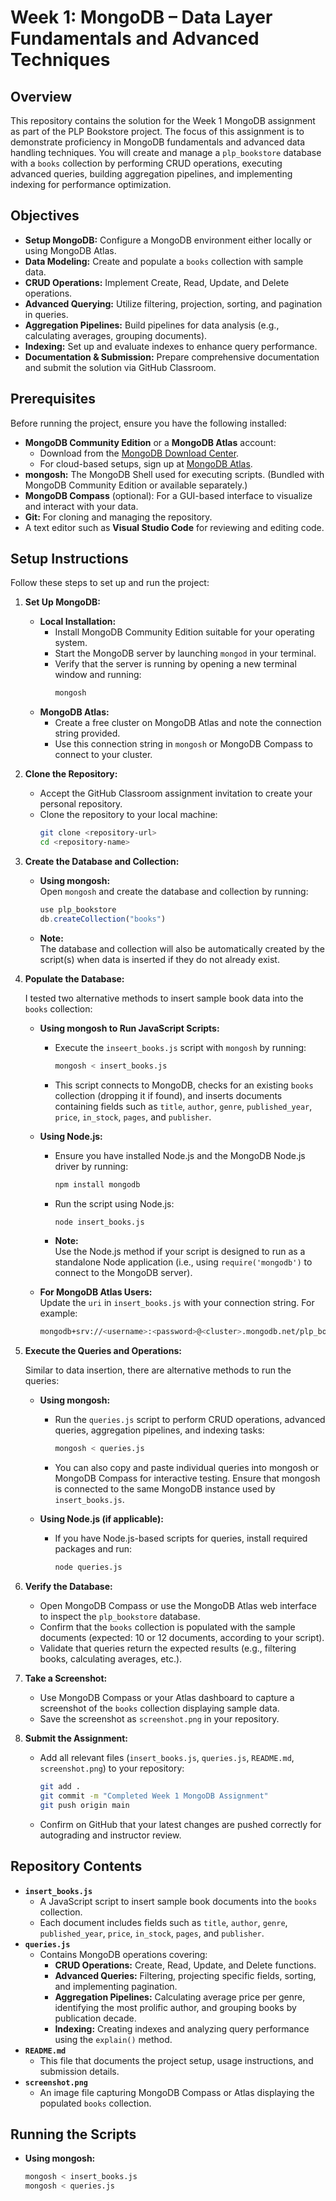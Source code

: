 # Week 1: MongoDB – Data Layer Fundamentals and Advanced Techniques

## Overview
This repository contains the solution for the Week 1 MongoDB assignment as part of the PLP Bookstore project. The focus of this assignment is to demonstrate proficiency in MongoDB fundamentals and advanced data handling techniques. You will create and manage a `plp_bookstore` database with a `books` collection by performing CRUD operations, executing advanced queries, building aggregation pipelines, and implementing indexing for performance optimization.

## Objectives
- **Setup MongoDB:** Configure a MongoDB environment either locally or using MongoDB Atlas.
- **Data Modeling:** Create and populate a `books` collection with sample data.
- **CRUD Operations:** Implement Create, Read, Update, and Delete operations.
- **Advanced Querying:** Utilize filtering, projection, sorting, and pagination in queries.
- **Aggregation Pipelines:** Build pipelines for data analysis (e.g., calculating averages, grouping documents).
- **Indexing:** Set up and evaluate indexes to enhance query performance.
- **Documentation & Submission:** Prepare comprehensive documentation and submit the solution via GitHub Classroom.

## Prerequisites
Before running the project, ensure you have the following installed:
- **MongoDB Community Edition** or a **MongoDB Atlas** account:
  - Download from the [MongoDB Download Center](https://www.mongodb.com/try/download/community).
  - For cloud-based setups, sign up at [MongoDB Atlas](https://www.mongodb.com/cloud/atlas).
- **mongosh:** The MongoDB Shell used for executing scripts. (Bundled with MongoDB Community Edition or available separately.)
- **MongoDB Compass** (optional): For a GUI-based interface to visualize and interact with your data.
- **Git:** For cloning and managing the repository.
- A text editor such as **Visual Studio Code** for reviewing and editing code.

## Setup Instructions
Follow these steps to set up and run the project:

1. **Set Up MongoDB:**
   - **Local Installation:**
     - Install MongoDB Community Edition suitable for your operating system.
     - Start the MongoDB server by launching `mongod` in your terminal.
     - Verify that the server is running by opening a new terminal window and running:
       ```bash
       mongosh
       ```
   - **MongoDB Atlas:**
     - Create a free cluster on MongoDB Atlas and note the connection string provided.
     - Use this connection string in `mongosh` or MongoDB Compass to connect to your cluster.

2. **Clone the Repository:**
   - Accept the GitHub Classroom assignment invitation to create your personal repository.
   - Clone the repository to your local machine:
     ```bash
     git clone <repository-url>
     cd <repository-name>
     ```

3. **Create the Database and Collection:**
   - **Using mongosh:**  
     Open `mongosh` and create the database and collection by running:
     ```javascript
     use plp_bookstore
     db.createCollection("books")
     ```
   - **Note:**  
     The database and collection will also be automatically created by the script(s) when data is inserted if they do not already exist.

4. **Populate the Database:**

   I tested two alternative methods to insert sample book data into the `books` collection:

   - **Using mongosh to Run JavaScript Scripts:**
     - Execute the `inseert_books.js` script with `mongosh` by running:
       ```bash
       mongosh < insert_books.js
       ```
     - This script connects to MongoDB, checks for an existing `books` collection (dropping it if found), and inserts documents containing fields such as `title`, `author`, `genre`, `published_year`, `price`, `in_stock`, `pages`, and `publisher`.

   - **Using Node.js:**
     - Ensure you have installed Node.js and the MongoDB Node.js driver by running:
       ```bash
       npm install mongodb
       ```
     - Run the script using Node.js:
       ```bash
       node insert_books.js
       ```
     - **Note:**  
       Use the Node.js method if your script is designed to run as a standalone Node application (i.e., using `require('mongodb')` to connect to the MongoDB server).

   - **For MongoDB Atlas Users:**  
     Update the `uri` in `insert_books.js` with your connection string. For example:
     ```bash
     mongodb+srv://<username>:<password>@<cluster>.mongodb.net/plp_bookstore
     ```

5. **Execute the Queries and Operations:**
   
   Similar to data insertion, there are alternative methods to run the queries:

   - **Using mongosh:**
     - Run the `queries.js` script to perform CRUD operations, advanced queries, aggregation pipelines, and indexing tasks:
       ```bash
       mongosh < queries.js
       ```
     - You can also copy and paste individual queries into mongosh or MongoDB Compass for interactive testing. Ensure that mongosh is connected to the same MongoDB instance used by `insert_books.js`.

   - **Using Node.js (if applicable):**
     - If you have Node.js-based scripts for queries, install required packages and run:
       ```bash
       node queries.js
       ```

6. **Verify the Database:**
   - Open MongoDB Compass or use the MongoDB Atlas web interface to inspect the `plp_bookstore` database.
   - Confirm that the `books` collection is populated with the sample documents (expected: 10 or 12 documents, according to your script).
   - Validate that queries return the expected results (e.g., filtering books, calculating averages, etc.).

7. **Take a Screenshot:**
   - Use MongoDB Compass or your Atlas dashboard to capture a screenshot of the `books` collection displaying sample data.
   - Save the screenshot as `screenshot.png` in your repository.

8. **Submit the Assignment:**
   - Add all relevant files (`insert_books.js`, `queries.js`, `README.md`, `screenshot.png`) to your repository:
     ```bash
     git add .
     git commit -m "Completed Week 1 MongoDB Assignment"
     git push origin main
     ```
   - Confirm on GitHub that your latest changes are pushed correctly for autograding and instructor review.

## Repository Contents
- **`insert_books.js`**
  - A JavaScript script to insert sample book documents into the `books` collection.
  - Each document includes fields such as `title`, `author`, `genre`, `published_year`, `price`, `in_stock`, `pages`, and `publisher`.
- **`queries.js`**
  - Contains MongoDB operations covering:
    - **CRUD Operations:** Create, Read, Update, and Delete functions.
    - **Advanced Queries:** Filtering, projecting specific fields, sorting, and implementing pagination.
    - **Aggregation Pipelines:** Calculating average price per genre, identifying the most prolific author, and grouping books by publication decade.
    - **Indexing:** Creating indexes and analyzing query performance using the `explain()` method.
- **`README.md`**
  - This file that documents the project setup, usage instructions, and submission details.
- **`screenshot.png`**
  - An image file capturing MongoDB Compass or Atlas displaying the populated `books` collection.

## Running the Scripts

- **Using mongosh:**
  ```bash
  mongosh < insert_books.js
  mongosh < queries.js